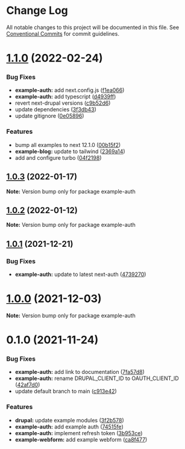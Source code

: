 # Change Log

All notable changes to this project will be documented in this file.
See [Conventional Commits](https://conventionalcommits.org) for commit guidelines.

# [1.1.0](https://github.com/chapter-three/next-drupal/compare/example-auth@1.0.3...example-auth@1.1.0) (2022-02-24)


### Bug Fixes

* **example-auth:** add next.config.js ([f1ea066](https://github.com/chapter-three/next-drupal/commit/f1ea06681e511a6e49ed48c435f450299df7eaa1))
* **example-auth:** add typescript ([d4939ff](https://github.com/chapter-three/next-drupal/commit/d4939fffe5ce669b6396d5294a5e3c04fcb3e9fb))
* revert next-drupal versions ([c9b52d6](https://github.com/chapter-three/next-drupal/commit/c9b52d647343980cc081771e05a8af2d6f457709))
* update dependencies ([3f3db43](https://github.com/chapter-three/next-drupal/commit/3f3db433633ad15abcb5b211aebef3e386613eae))
* update gitignore ([0e05896](https://github.com/chapter-three/next-drupal/commit/0e05896f06a6a48bf82db4830c085e6f9c5e7b84))


### Features

* bump all examples to next 12.1.0 ([00b15f2](https://github.com/chapter-three/next-drupal/commit/00b15f2b308a0a9fcb298789a9ca712f4efa7eff))
* **example-blog:** update to tailwind ([2369a14](https://github.com/chapter-three/next-drupal/commit/2369a1437a684062a9dacf4d6ec5821b16ae9d7e))
* add and configure turbo ([04f2198](https://github.com/chapter-three/next-drupal/commit/04f2198a5a92251e420ceb1285bc6f39ded5efad))





## [1.0.3](https://github.com/chapter-three/next-drupal/compare/example-auth@1.0.2...example-auth@1.0.3) (2022-01-17)

**Note:** Version bump only for package example-auth





## [1.0.2](https://github.com/chapter-three/next-drupal/compare/example-auth@1.0.1...example-auth@1.0.2) (2022-01-12)

**Note:** Version bump only for package example-auth





## [1.0.1](https://github.com/chapter-three/next-drupal/compare/example-auth@1.0.0...example-auth@1.0.1) (2021-12-21)


### Bug Fixes

* **example-auth:** update to latest next-auth ([4739270](https://github.com/chapter-three/next-drupal/commit/4739270a43cf889dae787b75dc5d2094fb51a3fd))





# [1.0.0](https://github.com/chapter-three/next-drupal/compare/example-auth@0.1.0...example-auth@1.0.0) (2021-12-03)

**Note:** Version bump only for package example-auth





# 0.1.0 (2021-11-24)


### Bug Fixes

* **example-auth:** add link to documentation ([7fa57d8](https://github.com/chapter-three/next-drupal/commit/7fa57d8dcfaa9d677d72d9d6ef0ef77263c55013))
* **example-auth:** rename DRUPAL_CLIENT_ID to OAUTH_CLIENT_ID ([42af7d0](https://github.com/chapter-three/next-drupal/commit/42af7d0e487a7ff28353f557eb41a19087218d58))
* update default branch to main ([c913e42](https://github.com/chapter-three/next-drupal/commit/c913e42c9d557653a619e5042e997a4f8e9c25bb))


### Features

* **drupal:** update example modules ([3f2b578](https://github.com/chapter-three/next-drupal/commit/3f2b57822226e587e590fdcc5f760cae0b11d97f))
* **example-auth:** add example auth ([74515fe](https://github.com/chapter-three/next-drupal/commit/74515fee86f47ea42bc931d43b32e4ba40706eaf))
* **example-auth:** implement refresh token ([3b953ce](https://github.com/chapter-three/next-drupal/commit/3b953ce10aebd5e3d49624292ed56861579ca103))
* **example-webform:** add example webform ([ca8f477](https://github.com/chapter-three/next-drupal/commit/ca8f477b899a83a19b0823105863d40298e60418))

